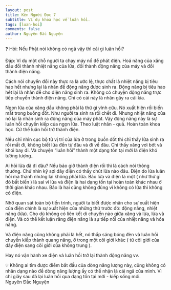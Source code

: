 ```yaml
---
layout: post
title: Kén Người Đọc 7
subtitle: Ví dụ khoa học về luân hồi.
tags: [luan-hoi]
comments: false
author: Nguyên Đắc Nguyện
---
```


<aside>
❓ Hỏi: Nếu Phật nói không có ngã vậy thì cái gì luân hồi?

</aside>

Đáp: Ví dụ một chỗ người ta chạy máy nổ để phát điện. Hoá năng của xăng dầu đổi thành nhiệt năng của lửa, đổi thành động năng của máy và đổi thành điện năng.

Cách nói chuyển đổi này thực ra là ước lệ, thực chất là nhiệt năng bị tiêu hao hết nhưng lại là nhân để động năng được sinh ra. Động năng bị tiêu hao hết lại là nhân để cho điện năng sinh ra. Không có chuyện động năng trực tiếp chuyển thành điện năng. Chỉ có cái này là nhân gây ra cái kia.

Ngọn lửa của xăng dầu không phải là thứ gì vĩnh cữu. Nó xuất hiện rồi biến mất trong buồng đốt. Như người ta sinh ra rồi chết đi. Nhưng nhiệt năng của nó lại là nhân sinh ra động năng của máy phát. Vậy động năng này là sự luân hồi chuyển kiếp của ngọn lửa. Theo luật nhân - quả. Hoàn toàn khoa học. Cứ thế luân hồi trở thành điện.

Nếu chỉ nhìn cục bộ từ vị trí của lửa ở trong buồn đốt thì chỉ thấy lửa sinh ra rồi mất đi, không biết lửa đến từ đâu và đi về đâu. Chỉ thấy xăng vơi bớt và khói bay đi. Và chuyện “luân hồi” thành một dạng tồn tại mới là điện khó tưởng tượng..

Ai hỏi lửa đã đi đâu? Nếu bảo giờ thành điện rồi thì là cách nói thông thường. Chứ nhìn kỹ sợi dây điện có thấy chút lửa nào đâu. Điện do lửa luân hồi mà thành nhưng lại không phải lửa. Bảo lửa và điện là một ( như thứ gì đó bất biến ) là sai vì lửa và điện là hai dạng tồn tại hoàn toàn khác nhau ở thời gian khác nhau.  Bảo là hai cũng không đúng vì không có lửa thì không có điện.

Nhờ quan sát toàn bộ tiến trình, người ta biết được nhân cho sự xuất hiện của điện chính là sự xuất hiện của những thứ trước đó: động năng, nhiệt năng (lửa). Cho dù không có liên kết di chuyền nào giữa xăng và lửa, lửa và điện. Và có thể kết luận rằng điện năng là sự tiếp nối của nhiệt năng và hóa năng. 

Và điện năng cũng không phải là hết, nó thắp sáng bóng đèn và luân hồi chuyển kiếp thành quang năng, ở trong một cõi giới khác ( từ cõi giới của dây điện sang cõi giới của không trung ).

Hay nó vận hành xe điện và luân hồi trở lại thành động năng vv.

<aside>
💡 Không ai tìm được điểm bắt đầu của dòng năng lượng này, cũng không có nhân dạng nào để dòng năng lượng ấy có thể nhận là cái ngã của mình. Vì chỉ giây sau đã lại luân hồi qua dạng tồn tại mới - kiếp sống mới.

</aside>
Nguyên Đắc Nguyện